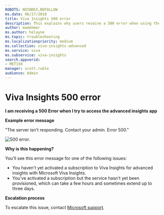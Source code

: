 ```yaml
---
ROBOTS: NOINDEX,NOFOLLOW
ms.date: 06/27/2018
title: Viva Insights 500 error
description: This explains why users receive a 500 error when using the advanced insights app 
author: madehmer
ms.author: helayne
ms.topic: troubleshooting
ms.localizationpriority: medium 
ms.collection: viva-insights-advanced 
ms.service: viva 
ms.subservice: viva-insights 
search.appverid: 
- MET150 
manager: scott.ruble
audience: Admin
---
```


# Viva Insights 500 error

**I am receiving a 500 Error when I try to access the advanced insights app**

**Example error message**

"The server isn't responding. Contact your admin. Error 500."

 ![500 error.](../Images/Wpa-tool-500-error.png)

**Why is this happening?**

You'll see this error message for one of the following issues:

* You haven't yet activated a subscription to Viva Insights for advanced insights with Microsoft Viva Insights.
* You've activated a subscription but the service hasn't yet been provisioned, which can take a few hours and sometimes extend up to three days.

**Escalation process** 

To escalate this issue, contact [Microsoft support](https://support.microsoft.com/contactus/).

